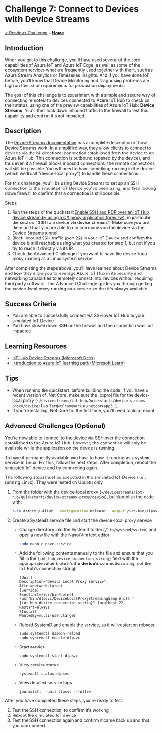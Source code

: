 # Challenge 7: Connect to Devices with Device Streams

[< Previous Challenge](./Challenge-06.md) - **[Home](../README.md)**


## Introduction

When you get to this challenge, you'll have used several of the core capabilities of Azure IoT and Azure IoT Edge, as well as some of the ecosystem services what are frequently used together with them, such as Azure Stream Analytics or Timeseries Insights. And if you have done IoT before, you'll know that Device Monitoring and Diagnosing problems are high on the list of requirements for production deployments.

The goal of this challenge is to experiment with a simple and secure way of connecting remotely to devices connected to Azure IoT Hub to check on their status, using one of the preview capabilities of Azure IoT Hub: **Device Streams**. You'll then lock down inbound traffic to the firewall to test this capability and confirm it's not impacted.

## Description

The [Device Streams documentation](https://docs.microsoft.com/en-us/azure/iot-hub/iot-hub-device-streams-overview) has a complete description of how Device Streams work. In a simplified way, they allow clients to connect to devices via the bi-directional connection established from the device to an Azure IoT Hub. This connection is outbound (opened by the device), and thus even if a firewall blocks inbound connections, the remote connections will still be possible. You will need to have something running in the device (which we'll call "device-local proxy") to handle these connections.

For this challenge, you'll be using Device Streams to set up an SSH connection to the simulated IoT Device you've been using, and then locking down firewall to confirm that a connection is still possible.

Steps:

1. Run the steps of the quickstart [Enable SSH and RDP over an IoT Hub device stream by using a C# proxy application (preview)](https://docs.microsoft.com/en-us/azure/iot-hub/quickstart-device-streams-proxy-csharp#ssh-to-a-device-via-device-streams), in particular the section "SSH to a device via device streams". Make sure you test them and that you are able to run commands on the device via the Device Streams tunnel.
1. Block inbound SSH traffic (port 22) in your IoT Device and confirm the device is still reachable using what you created for step 1, but not if you try to reach it directly via its IP.
1. Check the Advanced Challenge if you want to have the device-local proxy running as a Linux system service.

After completing the steps above, you'll have learned about Device Streams and how they allow you to leverage Azure IoT Hub in its security and networking capabilities to remotely connect into devices without requiring third party software. The Advanced Challenge guides you through getting the device-local proxy running as a service so that it's always available.

## Success Criteria

- You are able to successfully connect via SSH over IoT Hub to your simulated IoT Device
- You have closed down SSH on the firewall and the connection was not impacted

## Learning Resources

- [IoT Hub Device Streams (Microsoft Docs)](https://docs.microsoft.com/en-us/azure/iot-hub/iot-hub-device-streams-overview)
- [Introduction to Azure IoT learning path (Microsoft Learn)](https://docs.microsoft.com/en-us/learn/paths/introduction-to-azure-iot/)

## Tips

- When running the quickstart, before building the code, if you have a recent version of .Net Core, make sure the .csproj file for the device-local proxy (`~/devicestreams/iot-hub/Quickstarts/device-streams-proxy/device`) has `TargetFramework` as `netcoreapp3.1`.
- If you're installing .Net Core for the first time, you'll need to do a reboot.

## Advanced Challenges (Optional)

You're now able to connect to the device via SSH over the connection established to the Azure IoT Hub. However, the connection will only be available while the application on the device is running.

To have it permanently available you have to have it running as a system service in Linux. For this, follow the next steps. After completion, reboot the simulated IoT device and try connecting again.

The following steps must be executed in the simulated IoT Device (i.e., running Linux). They were tested on Ubuntu only.

1. From the folder with the device-local proxy (`~/devicestreams/iot-hub/Quickstarts/device-streams-proxy/device`), build/publish the code with:

    ```bash
    sudo dotnet publish --configuration Release --output /usr/bin/dlpsvc
    ```

1.	Create a SystemD service file and start the device-local proxy service

    - Change directory into the SystemD folder (`/lib/systemd/system`) and open a new file with the Nano/Vim text editor

        ```bash
        sudo nano dlpsvc.service
        ```

    -  Add the following contents manually to the file and ensure that you fill in the `{iot_hub_device_connection_string}` field with the appropriate value (note it’s the **device’s** connection string, not the IoT Hub’s connection string):

        ```
        [Unit]
        Description="Device Local Proxy Service"
        After=network.target
        [Service]
        ExecStart=/usr/bin/dotnet /usr/bin/dlpsvc/DeviceLocalProxyStreamingSample.dll "{iot_hub_device_connection_string}" localhost 22
        Restart=always
        [Install]
        WantedBy=multi-user.target
        ```

    - Reload SystemD and enable the service, so it will restart on reboots:

        ```
        sudo systemctl daemon-reload
        sudo systemctl enable dlpsvc
        ```

    - Start service

        ```
        sudo systemctl start dlpsvc
        ```

    - View service status

        ```
        systemctl status dlpsvc
        ```
    - View detailed service logs
        ```
        journalctl --unit dlpsvc --follow
        ```

After you have completed these steps, you're ready to test.

1. Test the SSH connection, to confirm it's working
1. Reboot the simulated IoT device
1. Test the SSH connection again and confirm it came back up and that you can connect.


